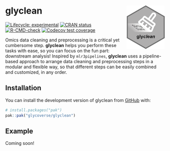 
<!-- README.md is generated from README.Rmd. Please edit that file -->

# glyclean <a href="https://glycoverse.github.io/glyclean/"><img src="man/figures/logo.png" align="right" height="138" /></a>

<!-- badges: start -->

[![Lifecycle:
experimental](https://img.shields.io/badge/lifecycle-experimental-orange.svg)](https://lifecycle.r-lib.org/articles/stages.html#experimental)
[![CRAN
status](https://www.r-pkg.org/badges/version/glyclean)](https://CRAN.R-project.org/package=glyclean)
[![R-CMD-check](https://github.com/glycoverse/glyclean/actions/workflows/R-CMD-check.yaml/badge.svg)](https://github.com/glycoverse/glyclean/actions/workflows/R-CMD-check.yaml)
[![Codecov test
coverage](https://codecov.io/gh/glycoverse/glyclean/graph/badge.svg)](https://app.codecov.io/gh/glycoverse/glyclean)
<!-- badges: end -->

Omics data cleaning and preprocessing is a critical yet cumbersome step.
**glyclean** helps you perform these tasks with ease, so you can focus
on the fun part: downstream analysis! Inspired by `mlr3pipelines`,
**glyclean** uses a pipeline-based approach to arrange data cleaning and
preprocessing steps in a modular and flexible way, so that different
steps can be easily combined and customized, in any order.

## Installation

You can install the development version of glyclean from
[GitHub](https://github.com/) with:

``` r
# install.packages("pak")
pak::pak("glycoverse/glyclean")
```

## Example

Coming soon!
